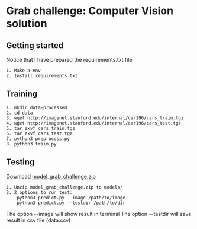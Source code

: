 # Grab challenge: Computer Vision solution
## Getting started
Notice that I have prepared the requirements.txt file
```
1. Make a env
2. Install requirements.txt
```
## Training
```
1. mkdir data-processed
2. cd data
3. wget http://imagenet.stanford.edu/internal/car196/cars_train.tgz
4. wget http://imagenet.stanford.edu/internal/car196/cars_test.tgz
5. tar zxvf cars_train.tgz
6. tar zxvf cars_test.tgz
7. python3 preprocess.py
8. python3 train.py
```

## Testing
Download [model_grab_challenge.zip](https://drive.google.com/file/d/1jj-dv_Pe_w2nvLrMsTqk0SioWRfPj1zG/view?usp=sharing)
```
1. Unzip model_grab_challenge.zip to models/
2. 2 options to run test: 
    python3 predict.py --image /path/to/image
    python3 predict.py --testdir /path/to/dir
```
The option --image will show result in terminal
The option --testdir will save result in csv file (data.csv)
